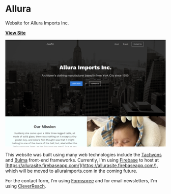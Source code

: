 # Allura
Website for Allura Imports Inc.  

**[View Site](https://allurasite.firebaseapp.com/)**

![](https://github.com/MaxShalom/allura/raw/master/assets/README/home.png)

This website was built using many web technologies include the [Tachyons](http://tachyons.io/) and [Bulma](https://bulma.io/) front-end frameworks. Currently, I'm using [Firebase](https://firebase.google.com/?safe=active) to host at [https://allurasite.firebaseapp.com/](https://allurasite.firebaseapp.com/), which will be moved to alluraimports.com in the coming future. 

For the contact form, I'm using [Formspree](https://formspree.io/) and for email newsletters, I'm using [CleverReach](https://www.cleverreach.com/en/).

